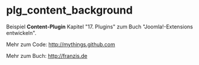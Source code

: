 plg_content_background
======================

Beispiel **Content-Plugin** Kapitel "17. Plugins" zum Buch "Joomla!-Extensions entwickeln".

Mehr zum Code: http://mythings.github.com

Mehr zum Buch: http://franzis.de
